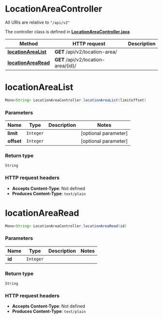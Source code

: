 # LocationAreaController

All URIs are relative to `"/api/v2"`

The controller class is defined in **[LocationAreaController.java](../../src/main/java/org/openapitools/controller/LocationAreaController.java)**

Method | HTTP request | Description
------------- | ------------- | -------------
[**locationAreaList**](#locationAreaList) | **GET** /api/v2/location-area/ | 
[**locationAreaRead**](#locationAreaRead) | **GET** /api/v2/location-area/{id}/ | 

<a name="locationAreaList"></a>
# **locationAreaList**
```java
Mono<String> LocationAreaController.locationAreaList(limitoffset)
```



### Parameters
Name | Type | Description  | Notes
------------- | ------------- | ------------- | -------------
**limit** | `Integer` |  | [optional parameter]
**offset** | `Integer` |  | [optional parameter]

### Return type
`String`


### HTTP request headers
 - **Accepts Content-Type**: Not defined
 - **Produces Content-Type**: `text/plain`

<a name="locationAreaRead"></a>
# **locationAreaRead**
```java
Mono<String> LocationAreaController.locationAreaRead(id)
```



### Parameters
Name | Type | Description  | Notes
------------- | ------------- | ------------- | -------------
**id** | `Integer` |  |

### Return type
`String`


### HTTP request headers
 - **Accepts Content-Type**: Not defined
 - **Produces Content-Type**: `text/plain`

